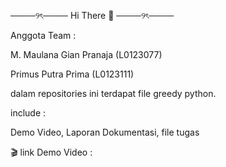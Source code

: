 ────୨ৎ──── Hi There 👋 ────୨ৎ────

Anggota Team :

M. Maulana Gian Pranaja (L0123077)

Primus Putra Prima (L0123111)

dalam repositories ini terdapat file greedy python.

include :

Demo Video, Laporan Dokumentasi, file tugas

🎬 link Demo Video : 
